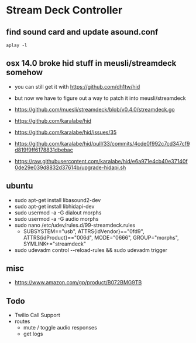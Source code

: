 # Stream Deck Controller

## find sound card and update asound.conf

`aplay -l`

## osx 14.0 broke hid stuff in meusli/streamdeck somehow

- you can still get it with https://github.com/dh1tw/hid
- but now we have to figure out a way to patch it into meusli/streamdeck
- https://github.com/muesli/streamdeck/blob/v0.4.0/streamdeck.go
- https://github.com/karalabe/hid

- https://github.com/karalabe/hid/issues/35
- https://github.com/karalabe/hid/pull/33/commits/4cde0f992c7cd347cf9d819f9ff6178831dbebac
- https://raw.githubusercontent.com/karalabe/hid/e6a971e4cb40e37140f0de29e039d8832d37614b/upgrade-hidapi.sh

## ubuntu

- sudo apt-get install libasound2-dev
- sudo apt-get install libhidapi-dev
- sudo usermod -a -G dialout morphs
- sudo usermod -a -G audio morphs
- sudo nano /etc/udev/rules.d/99-streamdeck.rules
	- SUBSYSTEM=="usb", ATTRS{idVendor}=="0fd9", ATTRS{idProduct}=="006d", MODE="0666", GROUP="morphs", SYMLINK+="streamdeck"
- sudo udevadm control --reload-rules && sudo udevadm trigger

## misc

- https://www.amazon.com/gp/product/B072BMG9TB

## Todo

- Twilio Call Support
- routes
	- mute / toggle audio responses
	- get logs